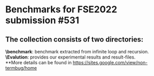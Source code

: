 # Benchmarks for FSE2022 submission #531
## The collection consists of two directories:  
**\benchmark**: benchmark extracted from infinite loop and recursion.  
**\Evalution**: provides our experimental results and result-files.     
**More details can be found in https://sites.google.com/view/non-termbug/home
